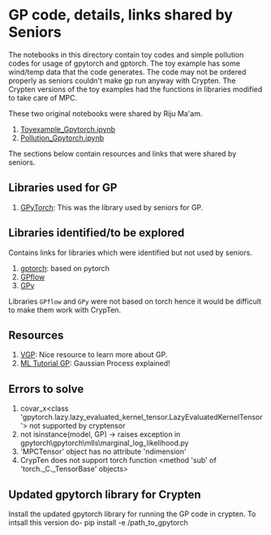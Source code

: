 # GP code, details, links shared by Seniors
The notebooks in this directory contain toy codes and simple pollution codes for usage of gpytorch and gptorch. The toy example has some wind/temp data that the code generates. The code may not be ordered properly as seniors couldn't make gp run anyway with Crypten. The Crypten versions of the toy examples had the functions in libraries modified to take care of MPC.

These two original notebooks were shared by Riju Ma'am.
1. [Toyexample_Gpytorch.ipynb](https://colab.research.google.com/drive/1iCI3NS5eHg5O45ZTXzx9X9Ps2pVYXfRx?usp=sharing)
2. [Pollution_Gpytorch.ipynb](https://colab.research.google.com/drive/11aNay3faLruCThIEFYFzrmhyuj-Hl46w?usp=sharing)

The sections below contain resources and links that were shared by seniors.

## Libraries used for GP
1. [GPyTorch](https://gpytorch.ai/): This was the library used by seniors for GP.
## Libraries identified/to be explored
Contains links for libraries which were identified but not used by seniors.
1. [gptorch](https://github.com/cics-nd/gptorch/tree/master/gptorch): based on pytorch
2. [GPflow](https://github.com/GPflow/GPflow)
3. [GPy](https://github.com/SheffieldML/GPy)

Libraries `GPflow` and `GPy` were not based on torch hence it would be difficult to make them work with CrypTen.

## Resources
1. [VGP](https://towardsdatascience.com/variational-gaussian-process-what-to-do-when-things-are-not-gaussian-41197039f3d4): Nice resource to learn more about GP.
2. [ML Tutorial GP](https://www.youtube.com/watch?v=92-98SYOdlY&ab_channel=MarcDeisenroth): Gaussian Process explained!

## Errors to solve
1. covar_x<class 'gpytorch.lazy.lazy_evaluated_kernel_tensor.LazyEvaluatedKernelTensor'> not supported by cryptensor
2. not isinstance(model, GP) -> raises exception in gpytorch\gpytorch\mlls\marginal_log_likelihood.py
3. 'MPCTensor' object has no attribute 'ndimension'
4. CrypTen does not support torch function <method 'sub' of 'torch._C._TensorBase' objects>

## Updated gpytorch library for Crypten
Install the updated gpytorch library for running the GP code in crypten. To intsall this version do- pip install -e /path_to_gpytorch
